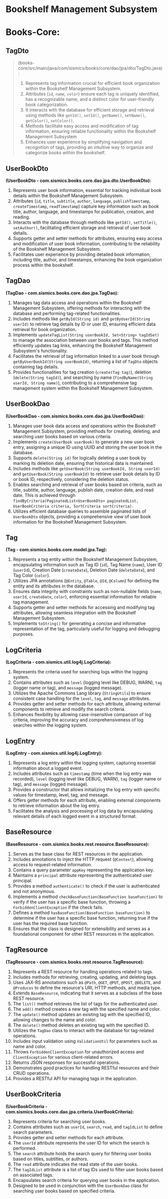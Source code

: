 # Bookshelf Management Subsystem

# Books-Core:

## TagDto

> (books-core/src/main/java/com/sismics/books/core/dao/jpa/dto/TagDto.java):
>
> 1. Represents tag information crucial for efficient book organization within the Bookshelf Management Subsystem.
> 2. Attributes (`id`, `name`, `color`) ensure each tag is uniquely identified, has a recognizable name, and a distinct color for user-friendly book categorization.
> 3. It interacts with the database for efficient storage and retrieval using methods like `getId()`, `setId()`, `getName()`, `setName()`, `getColor()`, `setColor()`.
> 4. Methods facilitate easy access and modification of tag information, ensuring reliable functionality within the Bookshelf Management Subsystem
> 5. Enhances user experience by simplifying navigation and recognition of tags, providing an intuitive way to organize and categorize books within the bookshelf.

## UserBookDto
  
**(UserBookDto - com.sismics.books.core.dao.jpa.dto.UserBookDto):**

1. Represents user book information, essential for tracking individual book details within the Bookshelf Management Subsystem.
2. Attributes (`id`, `title`, `subtitle`, `author`, `language`, `publishTimestamp`, `createTimestamp`, `readTimestamp`) capture key information such as book title, author, language, and timestamps for publication, creation, and reading.
3. Interacts with the database through methods like `getId()`, `setTitle()`, `setAuthor()`, facilitating efficient storage and retrieval of user book details.
4. Supports getter and setter methods for attributes, ensuring easy access and modification of user book information, contributing to the reliability of the Bookshelf Management Subsystem.
5. Facilitates user experience by providing detailed book information, including title, author, and timestamps, enhancing the book organization process within the bookshelf.

## TagDao

**(TagDao - com.sismics.books.core.dao.jpa.TagDao):**

1. Manages tag data access and operations within the Bookshelf Management Subsystem, offering methods for interacting with the database and performing tag-related functionalities.
2. Includes methods like `getById(String id)` and `getByUserId(String userId)` to retrieve tag details by ID or user ID, ensuring efficient data retrieval for book organization.
3. Implements `updateTagList(String userBookId, Set<String> tagIdSet)` to manage the association between user books and tags. This method efficiently updates tag links, enhancing the Bookshelf Management Subsystem's functionality.
4. Facilitates the retrieval of tag information linked to a user book through `getByUserBookId(String userBookId)`, returning a list of `TagDto` objects containing tag details.
5. Provides functionalities for tag creation (`create(Tag tag)`), deletion (`delete(String tagId)`), and searching by name (`findByName(String userId, String name)`), contributing to a comprehensive tag management system within the Bookshelf Management Subsystem.

## UserBookDao

**(UserBookDao - com.sismics.books.core.dao.jpa.UserBookDao):**

1. Manages user book data access and operations within the Bookshelf Management Subsystem, providing methods for creating, deleting, and searching user books based on various criteria.
2. Implements `create(UserBook userBook)` to generate a new user book entry, assigning a unique ID using UUID and storing the user book in the database.
3. Supports `delete(String id)` for logically deleting a user book by marking its deletion date, ensuring that historical data is maintained.
4. Includes methods like `getUserBook(String userBookId, String userId)` and `getUserBook(String userBookId)` to retrieve user book details by ID or book ID, respectively, considering the deletion status.
5. Enables searching and retrieval of user books based on criteria, such as title, subtitle, author, language, publish date, creation date, and read date. This is achieved through `findByCriteria(PaginatedList<UserBookDto> paginatedList, UserBookCriteria criteria, SortCriteria sortCriteria)`.
6. Utilizes efficient database queries to assemble paginated lists of `UserBookDto` objects, providing a comprehensive view of user book information for the Bookshelf Management Subsystem.

## Tag

**(Tag - com.sismics.books.core.model.jpa.Tag):**

1. Represents a tag entity within the Bookshelf Management Subsystem, encapsulating information such as Tag ID (`id`), Tag Name (`name`), User ID (`userId`), Creation Date (`createDate`), Deletion Date (`deleteDate`), and Tag Color (`color`).
2. Utilizes JPA annotations (`@Entity`, `@Table`, `@Id`, `@Column`) for defining the entity and its attributes in the database.
3. Ensures data integrity with constraints such as non-nullable fields (`name`, `userId`, `createDate`, `color`), enforcing essential information for reliable tag management.
4. Supports getter and setter methods for accessing and modifying tag attributes, allowing seamless integration with the Bookshelf Management Subsystem.
5. Implements `toString()` for generating a concise and informative representation of the tag, particularly useful for logging and debugging purposes.

## LogCriteria

**(LogCriteria - com.sismics.util.log4j.LogCriteria):**

1. Represents the criteria used for searching logs within the logging system.
2. Contains attributes such as `level` (logging level like DEBUG, WARN), `tag` (logger name or tag), and `message` (logged message).
3. Utilizes the Apache Commons Lang library (`StringUtils`) to ensure consistent case handling for the `level`, `tag`, and `message` attributes.
4. Provides getter and setter methods for each attribute, allowing external components to retrieve and modify the search criteria.
5. Enhances flexibility by allowing case-insensitive comparison of log criteria, improving the accuracy and comprehensiveness of log searches within the logging system.

## LogEntry

**(LogEntry - com.sismics.util.log4j.LogEntry):**

1. Represents a log entry within the logging system, capturing essential information about a logged event.
2. Includes attributes such as `timestamp` (time when the log entry was recorded), `level` (logging level like DEBUG, WARN), `tag` (logger name or tag), and `message` (logged message).
3. Provides a constructor that allows initializing the log entry with specific values for timestamp, level, tag, and message.
4. Offers getter methods for each attribute, enabling external components to retrieve information about the log entry.
5. Facilitates the analysis and processing of log data by encapsulating relevant details of each logged event in a structured format.

## BaseResource

**(BaseResource - com.sismics.books.rest.resource.BaseResource):**

1. Serves as the base class for REST resources in the application.
2. Includes annotations to inject the HTTP request (`@Context`), allowing access to request-related information.
3. Contains a query parameter `appKey` representing the application key.
4. Maintains a `principal` attribute representing the authenticated user principal.
5. Provides a method `authenticate()` to check if the user is authenticated and not anonymous.
6. Implements a method `checkBaseFunction(BaseFunction baseFunction)` to verify if the user has a specific base function, throwing a `ForbiddenClientException` if the check fails.
7. Defines a method `hasBaseFunction(BaseFunction baseFunction)` to determine if the user has a specific base function, returning true if the user has the required base function.
8. Ensures that the class is designed for extensibility and serves as a foundational component for other REST resources in the application.

## TagResource

**(TagResource - com.sismics.books.rest.resource.TagResource):**

1. Represents a REST resource for handling operations related to tags.
2. Includes methods for retrieving, creating, updating, and deleting tags.
3. Uses JAX-RS annotations such as `@Path`, `@GET`, `@PUT`, `@POST`, `@DELETE`, and `@Produces` to define the resource's URI, HTTP methods, and media type.
4. Extends `BaseResource`, indicating that it serves as a subclass of the base REST resource.
5. The `list()` method retrieves the list of tags for the authenticated user.
6. The `add()` method creates a new tag with the specified name and color.
7. The `update()` method updates an existing tag with the specified ID, allowing changes to the name and color.
8. The `delete()` method deletes an existing tag with the specified ID.
9. Utilizes the `TagDao` class to interact with the database for tag-related operations.
10. Includes input validation using `ValidationUtil` for parameters such as name and color.
11. Throws `ForbiddenClientException` for unauthorized access and `ClientException` for various client-related errors.
12. Returns JSON responses for successful operations.
13. Demonstrates good practices for handling RESTful resources and their CRUD operations.
14. Provides a RESTful API for managing tags in the application.

## UserBookCriteria

**(UserBookCriteria - com.sismics.books.core.dao.jpa.criteria.UserBookCriteria):**

1. Represents criteria for searching user books.
2. Contains attributes such as `userId`, `search`, `read`, and `tagIdList` to define search parameters.
3. Provides getter and setter methods for each attribute.
4. The `userId` attribute represents the user ID for which the search is performed.
5. The `search` attribute holds the search query for filtering user books based on titles, subtitles, or authors.
6. The `read` attribute indicates the read state of the user books.
7. The `tagIdList` attribute is a list of tag IDs used to filter user books based on associated tags.
8. Encapsulates search criteria for querying user books in the application.
9. Designed to be used in conjunction with the `UserBookDao` class for searching user books based on specified criteria.
